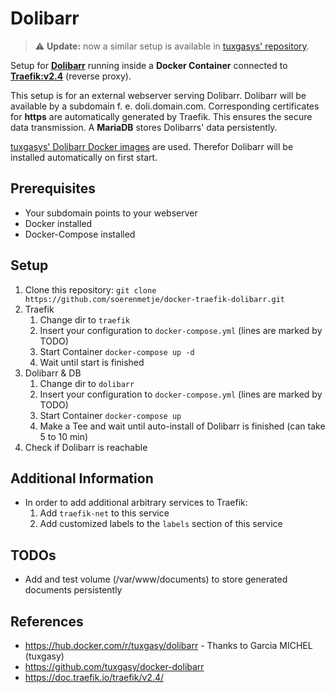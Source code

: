 # Dolibarr

> :warning: **Update:** now a similar setup is available in [tuxgasys' repository](https://github.com/tuxgasy/docker-dolibarr/tree/master/examples/with-rp-traefik).

Setup for [**Dolibarr**](https://www.dolibarr.org/) running inside a **Docker Container** connected to [**Traefik:v2.4**](https://doc.traefik.io/traefik/v2.4/) (reverse proxy). 

This setup is for an external webserver serving Dolibarr. 
Dolibarr will be available by a subdomain f. e. doli.domain.com. 
Corresponding certificates for **https** are automatically generated by Traefik. 
This ensures the secure data transmission. A **MariaDB** stores Dolibarrs' data persistently.

[tuxgasys' Dolibarr Docker images](https://hub.docker.com/r/tuxgasy/dolibarr) are used. 
Therefor Dolibarr will be installed automatically on first start.

## Prerequisites
- Your subdomain points to your webserver
- Docker installed
- Docker-Compose installed 

## Setup
1. Clone this repository: 
```git clone https://github.com/soerenmetje/docker-traefik-dolibarr.git```
2. Traefik
   1. Change dir to `traefik`
   2. Insert your configuration to `docker-compose.yml`  (lines are marked by TODO)
   3. Start Container ```docker-compose up -d```
   4. Wait until start is finished
3. Dolibarr & DB
   1. Change dir to `dolibarr`
   2. Insert your configuration to `docker-compose.yml`  (lines are marked by TODO)
   3. Start Container ```docker-compose up```
   4. Make a Tee and wait until auto-install of Dolibarr is finished (can take 5 to 10 min)
4. Check if Dolibarr is reachable
   
## Additional Information
- In order to add additional arbitrary services to Traefik:
   1. Add `traefik-net` to this service
   2. Add customized labels to the `labels` section of this service
## TODOs
- Add and test volume (/var/www/documents) to store generated documents persistently

## References
- https://hub.docker.com/r/tuxgasy/dolibarr - Thanks to Garcia MICHEL (tuxgasy)
- https://github.com/tuxgasy/docker-dolibarr 
- https://doc.traefik.io/traefik/v2.4/